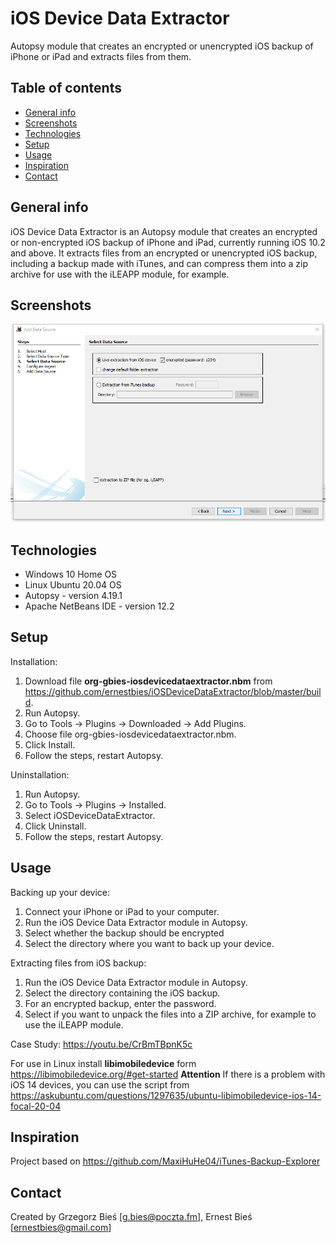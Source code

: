 # iOS Device Data Extractor
Autopsy module that creates an encrypted or unencrypted iOS backup of iPhone or iPad and extracts files from them.

## Table of contents
* [General info](#general-info)
* [Screenshots](#screenshots)
* [Technologies](#technologies)
* [Setup](#setup)
* [Usage](#usage)
* [Inspiration](#inspiration)
* [Contact](#contact)

## General info
iOS Device Data Extractor is an Autopsy module that creates an encrypted or non-encrypted iOS backup of iPhone and iPad, currently running iOS 10.2 and above. It extracts files from an encrypted or unencrypted iOS backup, including a backup made with iTunes, and can compress them into a zip archive for use with the iLEAPP module, for example.

## Screenshots
![Screenshot](./screenshot.png)

## Technologies
* Windows 10 Home OS
* Linux Ubuntu 20.04 OS
* Autopsy - version 4.19.1
* Apache NetBeans IDE - version 12.2

## Setup
Installation:
1. Download file **org-gbies-iosdevicedataextractor.nbm** from https://github.com/ernestbies/iOSDeviceDataExtractor/blob/master/build.
2. Run Autopsy.
3. Go to Tools -> Plugins -> Downloaded -> Add Plugins.
4. Choose file org-gbies-iosdevicedataextractor.nbm.
5. Click Install.
6. Follow the steps, restart Autopsy.

Uninstallation:
1. Run Autopsy.
2. Go to Tools -> Plugins -> Installed.
3. Select iOSDeviceDataExtractor.
4. Click Uninstall.
5. Follow the steps, restart Autopsy.

## Usage
Backing up your device:
1. Connect your iPhone or iPad to your computer.
2. Run the iOS Device Data Extractor module in Autopsy.
3. Select whether the backup should be encrypted
3. Select the directory where you want to back up your device.

Extracting files from iOS backup:
1. Run the iOS Device Data Extractor module in Autopsy.
2. Select the directory containing the iOS backup.
3. For an encrypted backup, enter the password.
4. Select if you want to unpack the files into a ZIP archive, for example to use the iLEAPP module.

Case Study: https://youtu.be/CrBmTBpnK5c

For use in Linux install **libimobiledevice** form https://libimobiledevice.org/#get-started
**Attention** If there is a problem with iOS 14 devices, you can use the script from 
https://askubuntu.com/questions/1297635/ubuntu-libimobiledevice-ios-14-focal-20-04

## Inspiration
Project based on https://github.com/MaxiHuHe04/iTunes-Backup-Explorer

## Contact
Created by Grzegorz Bieś [g.bies@poczta.fm], Ernest Bieś [ernestbies@gmail.com]

